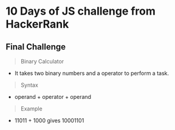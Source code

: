 # 10 Days of JS challenge from HackerRank

## Final Challenge

> Binary Calculator

- It takes two binary numbers and a operator to perform a task.

> Syntax

- operand + operator + operand

> Example

- 11011 + 1000 gives 10001101
